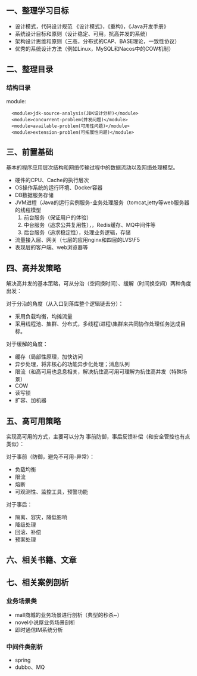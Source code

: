 ## 一、整理学习目标

- 设计模式，代码设计规范 《设计模式》，《重构》，《Java开发手册》
- 系统设计目标和原则（设计稳定、可用，抗高并发的系统）
- 架构设计思维和原则（三高，分布式的CAP、BASE理论，一致性协议）
- 优秀的系统设计方法（例如Linux，MySQL和Nacos中的COW机制）

## 二、整理目录

### 结构目录

module:

      <module>jdk-source-analysis(JDK设计分析)</module>
      <module>concurrent-problem(并发问题)</module>
      <module>available-problem(可用性问题)</module>
      <module>extension-problem(可拓展性问题)</module>


### 

## 三、前置基础

基本的程序应用层次结构和网络传输过程中的数据流动以及网络处理模型。

- 硬件的CPU、Cache的执行层次
- OS操作系统的运行环境、Docker容器
- DB数据服务存储
- JVM进程（Java的运行实例服务-业务处理服务（tomcat,jetty等web服务器的线程模型
  1. 前台服务（保证用户的体验）
  2. 中台服务（追求公共复用性），，Redis缓存、MQ中间件等
  3. 后台服务（追求稳定性），处理业务逻辑，存储
- 流量接入层、网关（七层的应用nginx和四层的LVS\F5
- 表现层的客户端、web浏览器等

## 四、高并发策略

解决高并发的基本策略，可从分治（空间换时间）、缓解（时间换空间）两种角度出发：

对于分治的角度（从入口到落库整个逻辑链去分）：

- 采用负载均衡，均摊流量
- 采用线程池、集群、分布式，多线程\进程\集群来共同协作处理任务达成目标。

对于缓解的角度：

- 缓存（局部性原理，加快访问
- 异步处理，将非核心的功能异步化处理；消息队列
- 限流（和高可用也息息相关，解决抗住高可用可理解为抗住高并发（特殊场景）
- COW
- 读写锁
- 扩容、加机器


## 五、高可用策略

实现高可用的方式，主要可以分为 事前防御，事后反馈补偿（和安全管控也有点类似）：

对于事前（防御，避免不可用-异常）：

- 负载均衡
- 限流
- 熔断
- 可观测性、监控工具，预警功能

对于事后：

- 隔离、容灾，降低影响
- 降级处理
- 回滚、补偿
- 预案处理

## 六、相关书籍、文章

## 七、相关案例剖析

### 业务场景类

- mall商城的业务场景进行剖析（典型的秒杀~）
- novel小说屋业务场景剖析
- 即时通信IM系统分析

### 中间件类剖析

- spring
- dubbo、MQ